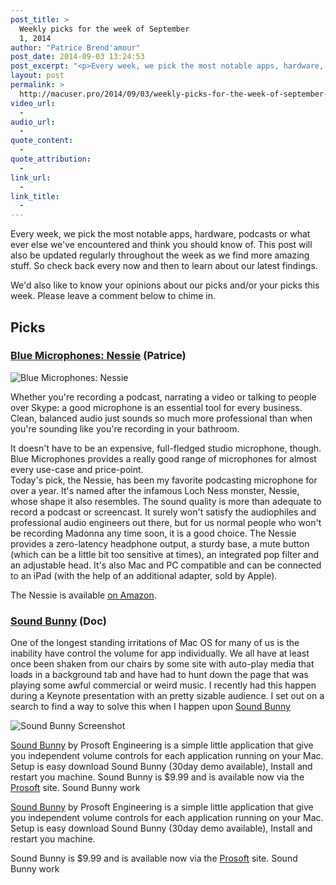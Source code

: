 ```yaml
---
post_title: >
  Weekly picks for the week of September
  1, 2014
author: "Patrice Brend'amour"
post_date: 2014-09-03 13:24:53
post_excerpt: "<p>Every week, we pick the most notable apps, hardware, podcasts or what ever else we've encountered and think you should know of. This post will also be updated regularly throughout the week as we find more amazing stuff. So check back every now and then to learn about our latest findings.</p><p> </p><p>This weeks picks:</p><ul><li>Blue Microphones: Nessie</li><li>Sound Bunny</li></ul>"
layout: post
permalink: >
  http://macuser.pro/2014/09/03/weekly-picks-for-the-week-of-september-1-2014/
video_url:
  - 
audio_url:
  - 
quote_content:
  - 
quote_attribution:
  - 
link_url:
  - 
link_title:
  - 
---
```



Every week, we pick the most notable apps, hardware, podcasts or what ever else we've encountered and think you should know of. This post will also be updated regularly throughout the week as we find more amazing stuff. So check back every now and then to learn about our latest findings.

We'd also like to know your opinions about our picks and/or your picks this week. Please leave a comment below to chime in.


## Picks
### [Blue Microphones: Nessie](http://www.bluemic.com/nessie/ "Nessie Microphone") (Patrice)

![Blue Microphones: Nessie][nessie]

Whether you're recording a podcast, narrating a video or talking to people over Skype: a good microphone is an essential tool for every business. Clean, balanced audio just sounds so much more professional than when you're sounding like you're recording in your bathroom. 

It doesn't have to be an expensive, full-fledged studio microphone, though. Blue Microphones provides a really good range of microphones for almost every use-case and price-point.  
Today's pick, the Nessie, has been my favorite podcasting microphone for over a year. It's named after the infamous Loch Ness monster, Nessie, whose shape it also resembles. The sound quality is more than adequate to record a podcast or screencast. It surely won't satisfy the audiophiles and professional audio engineers out there, but for us normal people who won't be recording Madonna any time soon, it is a good choice. The Nessie provides a zero-latency headphone output, a sturdy base, a mute button (which can be a little bit too sensitive at times), an integrated pop filter and an adjustable head. It's also Mac and PC compatible and can be connected to an iPad (with the help of an additional adapter, sold by Apple).

The Nessie is available [on Amazon](http://www.amazon.com/Blue-Microphones-NESSIE-Condenser-Microphone/dp/B00BUIA362/?tag=infophreak-20 "Nessie on Amazon").

[nessie]: /wp-content/uploads/2014/09/img1.jpg

### [Sound Bunny](http://www.prosofteng.com/products/soundbunny.php "Sound Bunny by Prosoft") (Doc)

One of the longest standing irritations of Mac OS for many of us is the inability have control the volume for app individually.  We all have at least once been shaken from our chairs by some site with auto-play media that loads in a background tab and have had to hunt down the page that was playing some awful commercial or weird music. I recently had this happen during a Keynote presentation with an pretty sizable audience. I set out on a search to find a way to solve this when I happen upon [Sound Bunny](http://www.prosofteng.com/products/soundbunny.php "Sound Bunny by Prosoft")

![Sound Bunny Screenshot][sb]

 

[Sound Bunny](http://www.prosofteng.com/products/soundbunny.php "Sound Bunny by Prosoft") by Prosoft Engineering is a simple little application that give you independent volume controls for each application running on your Mac.  Setup is easy download Sound Bunny (30day demo available), Install and restart you machine.      Sound Bunny is $9.99 and is available now via the [Prosoft](http://www.prosofteng.com "Prosoft Engineering") site.  Sound Bunny work

 [Sound Bunny](http://www.prosofteng.com/products/soundbunny.php "Sound Bunny by Prosoft") by Prosoft Engineering is a simple little application that give you independent volume controls for each application running on your Mac.  Setup is easy download Sound Bunny (30day demo available), Install and restart you machine. 
 
  Sound Bunny is $9.99 and is available now via the [Prosoft](http://www.prosofteng.com "Prosoft Engineering") site.  Sound Bunny work 


[sb]: /wp-content/uploads/2014/09/soundbunny.png (http://www.prosofteng.com/products/soundbunny.php "Sound Bunny by Prosoft")  


